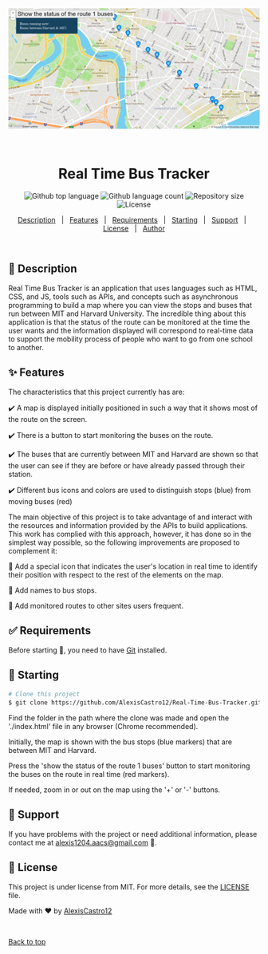 <div align="center" id="top"> 
  <img src="./Real-Time-Bus-Tracker.png" alt="Real Time Bus Tracker" />

  &#xa0;
</div>

<h1 align="center">Real Time Bus Tracker</h1>

<p align="center">
  <img alt="Github top language" src="https://img.shields.io/github/languages/top/AlexisCastro12/Real-Time-Bus-Tracker?color=56BEB8">

  <img alt="Github language count" src="https://img.shields.io/github/languages/count/AlexisCastro12/Real-Time-Bus-Tracker?color=56BEB8">

  <img alt="Repository size" src="https://img.shields.io/github/repo-size/AlexisCastro12/Real-Time-Bus-Tracker?color=56BEB8">

  <img alt="License" src="https://img.shields.io/github/license/AlexisCastro12/Real-Time-Bus-Tracker?color=56BEB8">
</p>


<p align="center">
  <a href="#dart-description">Description</a> &#xa0; | &#xa0; 
  <a href="#sparkles-features">Features</a> &#xa0; | &#xa0;
  <a href="#white_check_mark-requirements">Requirements</a> &#xa0; | &#xa0;
  <a href="#checkered_flag-starting">Starting</a> &#xa0; | &#xa0;
  <a href="#wrench-support">Support</a> &#xa0; | &#xa0;
  <a href="#memo-license">License</a> &#xa0; | &#xa0;
  <a href="https://github.com/AlexisCastro12" target="_blank">Author</a>
</p>

<br>

## :dart: Description ##

Real Time Bus Tracker is an application that uses languages such as HTML, CSS, and JS, tools such as APIs, and concepts such as asynchronous programming to build a map where you can view the stops and buses that run between MIT and Harvard University. The incredible thing about this application is that the status of the route can be monitored at the time the user wants and the information displayed will correspond to real-time data to support the mobility process of people who want to go from one school to another.

## :sparkles: Features

The characteristics that this project currently has are:

:heavy_check_mark: A map is displayed initially positioned in such a way that it shows most of the route on the screen.

:heavy_check_mark: There is a button to start monitoring the buses on the route.

:heavy_check_mark: The buses that are currently between MIT and Harvard are shown so that the user can see if they are before or have already passed through their station.

:heavy_check_mark: Different bus icons and colors are used to distinguish stops (blue) from moving buses (red)

The main objective of this project is to take advantage of and interact with the resources and information provided by the APIs to build applications. This work has complied with this approach, however, it has done so in the simplest way possible, so the following improvements are proposed to complement it:

:pushpin: Add a special icon that indicates the user's location in real time to identify their position with respect to the rest of the elements on the map.

:pushpin: Add names to bus stops.

:pushpin: Add monitored routes to other sites users frequent.

## :white_check_mark: Requirements

Before starting :checkered_flag:, you need to have [Git](https://git-scm.com) installed.

## :checkered_flag: Starting

```bash
# Clone this project
$ git clone https://github.com/AlexisCastro12/Real-Time-Bus-Tracker.git

```

Find the folder in the path where the clone was made and open the './index.html' file in any browser (Chrome recommended).

Initially, the map is shown with the bus stops (blue markers) that are between MIT and Harvard.

Press the 'show the status of the route 1 buses' button to start monitoring the buses on the route in real time (red markers).

If needed, zoom in or out on the map using the '+' or '-' buttons.

## :wrench: Support ##

If you have problems with the project or need additional information, please contact me at <alexis1204.aacs@gmail.com> :e-mail:.

## :memo: License ##

This project is under license from MIT. For more details, see the [LICENSE](LICENSE) file.


Made with :heart: by <a href="https://github.com/AlexisCastro12" target="_blank">AlexisCastro12</a>

&#xa0;

<a href="#top">Back to top</a>
